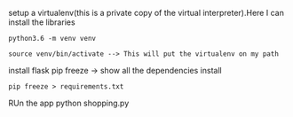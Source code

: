 setup a virtualenv(this is a private copy of the virtual interpreter).Here I can install the libraries

    python3.6 -m venv venv

    source venv/bin/activate --> This will put the virtualenv on my path

install flask
    pip freeze -> show all the dependencies install

    pip freeze > requirements.txt

RUn the app
    python shopping.py




